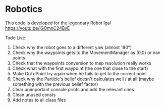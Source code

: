 # Robotics
This code is developed for the legendary Robot Igal
https://youtu.be/iGOmnC24BvE

Todo List:
  1. Check why the robot goes to a different yaw (almost 180°)
  2. Check why the waypoints gets to the MovementManager as (0,0) or nan points
  3. Check that the waypoints conversion to map resolution really works
  4. Check what with the first waypoint (the one that close to the start)
  5. Make GoToPoint try again when he fails to get to the correct point
  6. Check why the Particle's belief doesn't calculates well / at all (maybe something with the previous belief factor)
  7. Clear unimportant console prints and add the relevant ones
  8. Clean unused consts
  9. Add notes to all class files
